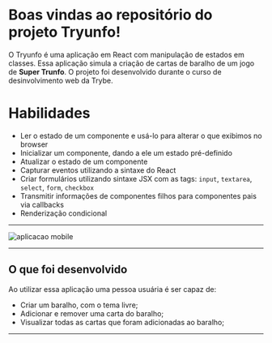 # Boas vindas ao repositório do projeto Tryunfo!

O Tryunfo é uma aplicação em React com manipulação de estados em classes. Essa aplicação simula a criação de cartas de baralho de um jogo de **Super Trunfo**. O projeto foi desenvolvido durante o curso de desinvolvimento web da Trybe.

# Habilidades

  * Ler o estado de um componente e usá-lo para alterar o que exibimos no browser
  * Inicializar um componente, dando a ele um estado pré-definido
  * Atualizar o estado de um componente
  * Capturar eventos utilizando a sintaxe do React
  * Criar formulários utilizando sintaxe JSX com as tags: `input`, `textarea`, `select`, `form`, `checkbox`
  * Transmitir informações de componentes filhos para componentes pais via callbacks
  * Renderização condicional

---

![aplicacao mobile](/src/mobile.gif)

---
## O que foi desenvolvido

Ao utilizar essa aplicação uma pessoa usuária é ser capaz de:

  * Criar um baralho, com o tema livre;
  * Adicionar e remover uma carta do baralho;
  * Visualizar todas as cartas que foram adicionadas ao baralho;

---
